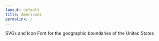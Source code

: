 ```yaml
---
layout: default
title: Americons
permalink: /
---
```



SVGs and Icon Font for the geographic boundaries of the United States
